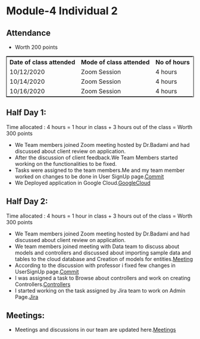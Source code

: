 # Module-4 Individual 2

## Attendance
- Worth 200 points

<table style="width:100%;border: 1px solid black;">
<tr>
<th>Date of class attended</th>	
<th>Mode of class attended</th>
<th>No of hours</th>
</tr>
<tr>
<td>10/12/2020</td>
<td>Zoom Session</td>
<td>4 hours</td>
</tr>
<tr>
<td>10/14/2020</td>
<td>Zoom Session</td>
<td> 4 hours</td>  
</tr>
<tr>
<td>10/16/2020</td>
<td>Zoom Session</td>
<td> 4 hours</td>  
</tr>
</table>

## Half Day 1:

Time allocated : 4 hours = 1 hour in class + 3 hours out of the class = Worth 300 points

- We Team members joined Zoom meeting hosted by Dr.Badami and had discussed about client review on application.
- After the discussion of client feedback.We Team Members started working on the functionalities to be fixed.
- Tasks were assigned to the team members.Me and my team member worked on changes to be done in User SignUp page.[Commit](https://github.com/harishThadka/happyHealth/commit/1dc5c4c33450352b8cbc5951dcb581bb248caf13)
- We Deployed application in Google Cloud.[GoogleCloud](https://github.com/annie0sc/gdp-happy-health/blob/master/design-architecture/Contributions/Tejaswi/GoogleCloud.PNG)

## Half Day 2:

Time allocated : 4 hours = 1 hour in class + 3 hours out of the class = Worth 300 points

- We Team members joined Zoom meeting hosted by Dr.Badami and had discussed about client review on application.
- We team members joined meeting with Data team to discuss about models and controllers and discussed about importing sample data and tables to the cloud database and Creation of models for entities.[Meeting](https://github.com/annie0sc/gdp-happy-health/blob/master/design-architecture/Meetings/DataTeamMeetingOct14.jpeg)
- According to the discussion with professor i fixed few changes in UserSignUp page.[Commit](https://github.com/harishThadka/happyHealth/commit/3b725721952112135c3602e68ec9390bcd82b9d9)
- I was assigned a task to Browse about controllers and work on creating Controllers.[Controllers](https://www.c-sharpcorner.com/blogs/how-to-setup-mvc-design-pattern-in-express)
- I started working on the task assigned by Jira team to work on Admin Page.[Jira](https://github.com/annie0sc/gdp-happy-health/blob/master/design-architecture/Contributions/Tejaswi/Jiratask6.PNG)


## Meetings:
- Meetings and discussions in our team are updated here.[Meetings](https://github.com/annie0sc/gdp_health_app/blob/master/design-architecture/meeting.md)
